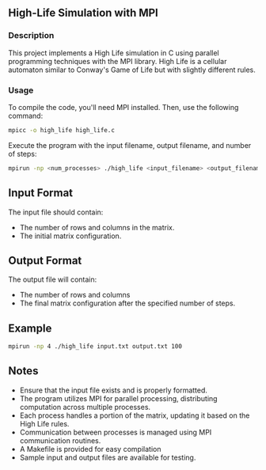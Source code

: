 ## High-Life Simulation with MPI

### Description
This project implements a High Life simulation in C using parallel programming techniques with the MPI library. High Life is a cellular automaton similar to Conway's Game of Life but with slightly different rules.

### Usage
To compile the code, you'll need MPI installed. Then, use the following command:
```bash
mpicc -o high_life high_life.c
```
Execute the program with the input filename, output filename, and number of steps:
```bash
mpirun -np <num_processes> ./high_life <input_filename> <output_filename> <num_steps>
```

## Input Format
The input file should contain:
- The number of rows and columns in the matrix.
- The initial matrix configuration.

## Output Format
The output file will contain:
- The number of rows and columns
- The final matrix configuration after the specified number of steps.

## Example
```bash
mpirun -np 4 ./high_life input.txt output.txt 100
```

## Notes
- Ensure that the input file exists and is properly formatted.
- The program utilizes MPI for parallel processing, distributing computation across multiple processes.
- Each process handles a portion of the matrix, updating it based on the High Life rules.
- Communication between processes is managed using MPI communication routines.
- A Makefile is provided for easy compilation
- Sample input and output files are available for testing.
